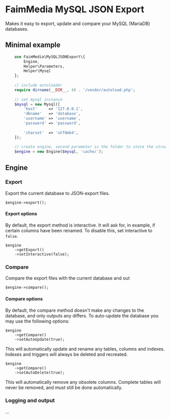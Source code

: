 # FaimMedia MySQL JSON Export

Makes it easy to export, update and compare your MySQL (MariaDB) databases.

## Minimal example

```` php
	use FaimMedia\MySQLJSONExport\{
		Engine,
		Helper\Parameters,
		Helper\Mysql
	};
	
	// include autoloader
	require dirname(__DIR__, 4) . '/vendor/autoload.php';
	
	// set mysql instance
	$mysql = new Mysql([
		'host'     => '127.0.0.1',
		'dbname'   => 'database',
		'username' => 'username',
		'password' => 'password',
	
		'charset'  => 'utf8mb4',
	]);
	
	// create engine, second parameter is the folder to store the structure
	$engine = new Engine($mysql, 'cache/');

````

## Engine

### Export

Export the current database to JSON-export files.

	$engine->export();

#### Export options

By default, the export method is interactive. It will ask for, in example, if certain columns have been renamed. To disable this, set interactive to `false`.

	$engine
		->getExport()
		->setInteractive(false);

### Compare

Compare the export files with the current database and out

	$engine->compare();

#### Compare options

By default, the compare method doesn't make any changes to the database, and only outputs any differs. To auto-update the database you may use the following options:

	$engine
		->getCompare()
		->setAutoUpdate(true);

This will automatically update and rename any tables, columns and indexes. Indexes and triggers will always be deleted and recreated.

	$engine
		->getCompare()
		->setAutoDelete(true);

This will automatically remove any obsolete columns. Complete tables will never be removed, and must still be done automatically.

### Logging and output

...
